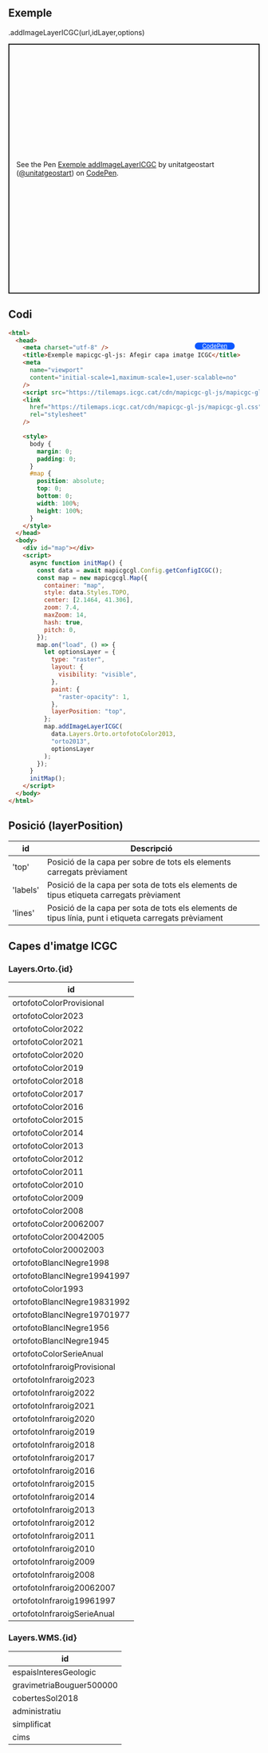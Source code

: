 ## Exemple

.addImageLayerICGC(url,idLayer,options)

<p class="codepen" data-height="500" data-theme-id="light" data-slug-hash="gOEeNPW" data-editable="true" data-user="unitatgeostart" style="height: 500px; box-sizing: border-box; display: flex; align-items: center; justify-content: center; border: 2px solid; margin: 1em 0; padding: 1em;">
  <span>See the Pen <a href="https://codepen.io/unitatgeostart/pen/gOEeNPW">
  Exemple addImageLayerICGC</a> by unitatgeostart (<a href="https://codepen.io/unitatgeostart">@unitatgeostart</a>)
  on <a href="https://codepen.io">CodePen</a>.</span>
</p>
<script async src="https://cpwebassets.codepen.io/assets/embed/ei.js"></script>

<a style="color: white" target="_blank" class=" button btn btn-primary" href="https://codepen.io/unitatgeostart/pen/gOEeNPW">CodePen</a>

<style>
.button{
    position: relative;
    top: 84px;
    z-index: 1;
    /* right: -46px; */
    width: 80px;
    float: right;
    right: 50px;
    background-color: #0d58ff;
    border-radius: 10px;
    text-align: -webkit-center;
    font-size: smaller;
    
  }
    .button:hover{

    background-color: #032879;

  }
  </style>

## Codi

```html
<html>
  <head>
    <meta charset="utf-8" />
    <title>Exemple mapicgc-gl-js: Afegir capa imatge ICGC</title>
    <meta
      name="viewport"
      content="initial-scale=1,maximum-scale=1,user-scalable=no"
    />
    <script src="https://tilemaps.icgc.cat/cdn/mapicgc-gl-js/mapicgc-gl.js"></script>
    <link
      href="https://tilemaps.icgc.cat/cdn/mapicgc-gl-js/mapicgc-gl.css"
      rel="stylesheet"
    />

    <style>
      body {
        margin: 0;
        padding: 0;
      }
      #map {
        position: absolute;
        top: 0;
        bottom: 0;
        width: 100%;
        height: 100%;
      }
    </style>
  </head>
  <body>
    <div id="map"></div>
    <script>
      async function initMap() {
        const data = await mapicgcgl.Config.getConfigICGC();
        const map = new mapicgcgl.Map({
          container: "map",
          style: data.Styles.TOPO,
          center: [2.1464, 41.306],
          zoom: 7.4,
          maxZoom: 14,
          hash: true,
          pitch: 0,
        });
        map.on("load", () => {
          let optionsLayer = {
            type: "raster",
            layout: {
              visibility: "visible",
            },
            paint: {
              "raster-opacity": 1,
            },
            layerPosition: "top",
          };
          map.addImageLayerICGC(
            data.Layers.Orto.ortofotoColor2013,
            "orto2013",
            optionsLayer
          );
        });
      }
      initMap();
    </script>
  </body>
</html>
```

## Posició (layerPosition)

| id       | Descripció                                                                                            |
| -------- | ----------------------------------------------------------------------------------------------------- |
| 'top'    | Posició de la capa per sobre de tots els elements carregats prèviament                                |
| 'labels' | Posició de la capa per sota de tots els elements de tipus etiqueta carregats prèviament               |
| 'lines'  | Posició de la capa per sota de tots els elements de tipus línia, punt i etiqueta carregats prèviament |

## Capes d'imatge ICGC

### Layers.Orto.{id}

| id                           |
| ---------------------------- |
| ortofotoColorProvisional     |
| ortofotoColor2023            |
| ortofotoColor2022            |
| ortofotoColor2021            |
| ortofotoColor2020            |
| ortofotoColor2019            |
| ortofotoColor2018            |
| ortofotoColor2017            |
| ortofotoColor2016            |
| ortofotoColor2015            |
| ortofotoColor2014            |
| ortofotoColor2013            |
| ortofotoColor2012            |
| ortofotoColor2011            |
| ortofotoColor2010            |
| ortofotoColor2009            |
| ortofotoColor2008            |
| ortofotoColor20062007        |
| ortofotoColor20042005        |
| ortofotoColor20002003        |
| ortofotoBlancINegre1998      |
| ortofotoBlancINegre19941997  |
| ortofotoColor1993            |
| ortofotoBlancINegre19831992  |
| ortofotoBlancINegre19701977  |
| ortofotoBlancINegre1956      |
| ortofotoBlancINegre1945      |
| ortofotoColorSerieAnual      |
| ortofotoInfraroigProvisional |
| ortofotoInfraroig2023        |
| ortofotoInfraroig2022        |
| ortofotoInfraroig2021        |
| ortofotoInfraroig2020        |
| ortofotoInfraroig2019        |
| ortofotoInfraroig2018        |
| ortofotoInfraroig2017        |
| ortofotoInfraroig2016        |
| ortofotoInfraroig2015        |
| ortofotoInfraroig2014        |
| ortofotoInfraroig2013        |
| ortofotoInfraroig2012        |
| ortofotoInfraroig2011        |
| ortofotoInfraroig2010        |
| ortofotoInfraroig2009        |
| ortofotoInfraroig2008        |
| ortofotoInfraroig20062007    |
| ortofotoInfraroig19961997    |
| ortofotoInfraroigSerieAnual  |

### Layers.WMS.{id}

| id                       |
| ------------------------ |
| espaisInteresGeologic    |
| gravimetriaBouguer500000 |
| cobertesSol2018          |
| administratiu            |
| simplificat              |
| cims                     |
